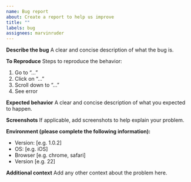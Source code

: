 ```yaml
---
name: Bug report
about: Create a report to help us improve
title: ""
labels: bug
assignees: marvinruder
---
```


**Describe the bug**
A clear and concise description of what the bug is.

**To Reproduce**
Steps to reproduce the behavior:

1. Go to “…”
2. Click on “…”
3. Scroll down to “…”
4. See error

**Expected behavior**
A clear and concise description of what you expected to happen.

**Screenshots**
If applicable, add screenshots to help explain your problem.

**Environment (please complete the following information):**

- Version: [e.g. 1.0.2]
- OS: [e.g. iOS]
- Browser [e.g. chrome, safari]
- Version [e.g. 22]

**Additional context**
Add any other context about the problem here.
